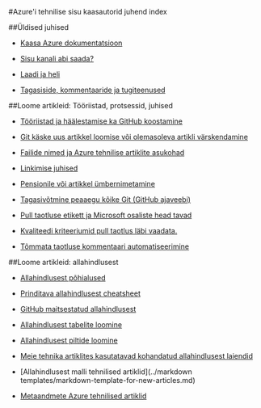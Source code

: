 <properties title="" pageTitle="Azure'i tehnilise sisu kaasautorid juhend index" description="Saadaval on Azure tehnilise sisu kaasautorid juhend azure.microsoft.com artikleid on loetletud." metaKeywords="" services="" solutions="" documentationCenter="" authors="tysonn" videoId="" scriptId="" manager="carolz" />

<tags ms.service="contributor-guide" ms.devlang="" ms.topic="article" ms.tgt_pltfrm="" ms.workload="" ms.date="12/19/2014" ms.author="tysonn" />

#<a name="azure-technical-content-contributors-guide-index"></a>Azure'i tehnilise sisu kaasautorid juhend index

##<a name="general-guidance"></a>Üldised juhised

- [Kaasa Azure dokumentatsioon](./../README.md)

- [Sisu kanali abi saada?](content-channel-guidance.md)

- [Laadi ja heli](style-and-voice.md)

- [Tagasiside, kommentaaride ja tugiteenused](feedback-and-comments.md)


##<a name="authoring-articles-tools-processes-guidance"></a>Loome artikleid: Tööriistad, protsessid, juhised

- [Tööriistad ja häälestamise ka GitHub koostamine](tools-and-setup.md)

- [Git käske uus artikkel loomise või olemasoleva artikli värskendamine](git-commands-for-master.md)

<!-- [Git commands for staging an article on the internal preview site](./git-commands-for-sandbox.md)-->

- [Failide nimed ja Azure tehnilise artiklite asukohad](file-names-and-locations.md)

- [Linkimise juhised](create-links-markdown.md/)

- [Pensionile või artikkel ümbernimetamine](retire-or-rename-an-article.md)

- [Tagasivõtmine peaaegu kõike Git (GitHub ajaveebi)](https://github.com/blog/2019-how-to-undo-almost-anything-with-git)

- [Pull taotluse etikett ja Microsoft osaliste head tavad](contributor-guide-pull-request-etiquette.md)

- [Kvaliteedi kriteeriumid pull taotlus läbi vaadata.](contributor-guide-pr-criteria.md)

- [Tõmmata taotluse kommentaari automatiseerimine](contributor-guide-pull-request-comments.md)


##<a name="authoring-articles-markdown"></a>Loome artikleid: allahindlusest

- [Allahindlusest põhialused](https://help.github.com/articles/markdown-basics/)

- [Prinditava allahindlusest cheatsheet](./media/documents/markdown-cheatsheet.pdf?raw=true)

- [GitHub maitsestatud allahindlusest](https://help.github.com/articles/github-flavored-markdown/)

- [Allahindlusest tabelite loomine](create-tables-markdown.md)

- [Allahindlusest piltide loomine](create-images-markdown.md)

- [Meie tehnika artiklites kasutatavad kohandatud allahindlusest laiendid](custom-markdown-extensions.md)

- [Allahindlusest malli tehnilised artiklid](../markdown templates/markdown-template-for-new-articles.md)

- [Metaandmete Azure tehnilised artiklid](article-metadata.md)
